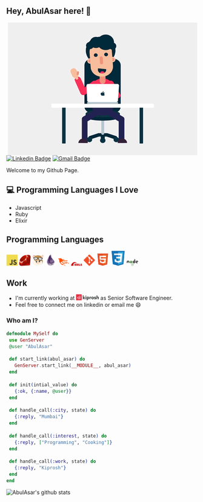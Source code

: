 <h2> Hey, AbulAsar here! 👋</h2>

<img src = 'https://github.com/abulsayyad123/abulsayyad123/blob/master/images/hi.gif' width='500' height='350' alt = 'Hi' align='right'/>

[![Linkedin Badge](https://img.shields.io/badge/-AbulAsar-blue?style=flat-square&logo=Linkedin&logoColor=white&link=https://www.linkedin.com/in/haany-ali)](https://www.linkedin.com/in/abulasar-sayyad-17a2611b/) [![Gmail Badge](https://img.shields.io/badge/-abul.asar22@gmail.com-c14438?style=flat-square&logo=Gmail&logoColor=white&link=mailto:asterp04@gmail.com)](mailto:abul.asar22@gmail.com)

Welcome to my Github Page.

## :computer: Programming Languages I Love
* Javascript
* Ruby
* Elixir

## Programming Languages
<img src = 'https://github.com/abulsayyad123/abulsayyad123/blob/master/images/js.svg' width='30'/> <img src = 'https://github.com/abulsayyad123/abulsayyad123/blob/master/images/ruby.svg' width='30'/> <img src = 'https://github.com/abulsayyad123/abulsayyad123/blob/master/images/emberjs-icon.svg' width='30'/> <img src = 'https://github.com/abulsayyad123/abulsayyad123/blob/master/images/elixir-lang.svg' width='30'/> <img src = 'https://github.com/abulsayyad123/abulsayyad123/blob/master/images/phoenix.svg' width='30'/> <img src = 'https://github.com/abulsayyad123/abulsayyad123/blob/master/images/rails.svg' width='30'/> <img src = 'https://github.com/abulsayyad123/abulsayyad123/blob/master/images/git.svg' width='30'/> <img src = 'https://github.com/abulsayyad123/abulsayyad123/blob/master/images/html.svg' width='33'/> <img src = 'https://github.com/abulsayyad123/abulsayyad123/blob/master/images/css.svg' height='40'/> <img src = 'https://github.com/abulsayyad123/abulsayyad123/blob/master/images/node.svg' width='30'/>

## Work
 * I'm currently working at <img src = 'https://github.com/abulsayyad123/abulsayyad123/blob/master/images/kiprosh.svg' width='60' /> as Senior Software Engineer.
 * Feel free to connect me on linkedin or email me :smile:

### Who am I?
 ```elixir
 defmodule MySelf do
  use GenServer
  @user "AbulAsar"

  def start_link(abul_asar) do
    GenServer.start_link(__MODULE__, abul_asar)
  end

  def init(intial_value) do
    {:ok, {:name, @user}}
  end

  def handle_call(:city, state) do
    {:reply, "Mumbai"}
  end

  def handle_call(:interest, state) do
    {:reply, ["Programming", "Cooking"]}
  end
  
  def handle_call(:work, state) do
    {:reply, "Kiprosh"}
  end
end
```
![AbulAsar's github stats](https://github-readme-stats.vercel.app/api?username=abulsayyad123&show_icons=true&hide=[%22issues%22])
